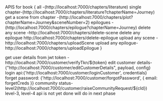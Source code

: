 APIS for book
{
all -(http://localhost:7000/chapters/literature)
single chapter-(http://localhost:7000/chapters/literature?chapterName=Journey)
get a scene from chapter -(http://localhost:7000/chapters/plot?chapterName=Journey&sceneNumber=2)
epilogues -(http://localhost:7000/chapters/epilogue?chapterName=Journey)
delete any scene -http://localhost:7000/chapters/delete-scene
delete any epilogue http://localhost:7000/chapters/delete-epilogue
upload any scene -http://localhost:7000/chapters/uploadScene
upload any epilogue- http://localhost:7000/chapters/uploadEpilogue
}

get user details from jwt token - http://localhost:7000/customer/verifyTkn/${token}
edit customer details- {"http://localhost:7000/customer/editCustomerDetails", payload, config}
login api:{'http://localhost:7000/customer/loginCustomer', credentials}
forget password: {'http://localhost:7000/customer/forgotPassword', { email: forgetCreds }}
community status-level2(http://localhost:7000/customer/raiseCommunityRequest/${cId})
level-3, level-4 api is not yet done will do in next phase
